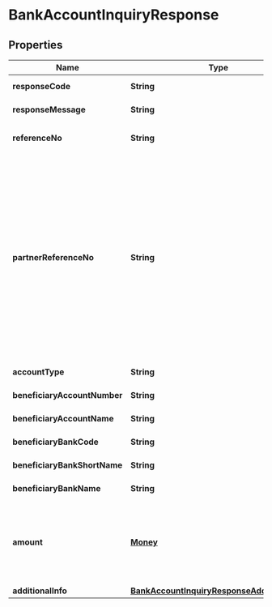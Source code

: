 

# BankAccountInquiryResponse


## Properties

| Name | Type | Description | Notes |
| - | - | - | - |
|**responseCode** | **String** | Refer to response code list |  |
|**responseMessage** | **String** | Refer to response code list |  |
|**referenceNo** | **String** | Transaction identifier on DANA system |  [optional] |
|**partnerReferenceNo** | **String** | Unique transaction identifier on partner system which assigned to each transaction<br> Notes:<br> If the partner receives a timeout or an unexpected response from DANA and partner expects to perform retry request to DANA, please use the partnerReferenceNo that is the same as the one used in the transaction request process before  |  [optional] |
|**accountType** | **String** | Customer account type |  [optional] |
|**beneficiaryAccountNumber** | **String** | Beneficiary account number |  |
|**beneficiaryAccountName** | **String** | Beneficiary account name |  |
|**beneficiaryBankCode** | **String** | Beneficiary Bank code |  [optional] |
|**beneficiaryBankShortName** | **String** | Beneficiary Bank short name |  [optional] |
|**beneficiaryBankName** | **String** | Beneficiary Bank name |  [optional] |
|**amount** | [**Money**](Money.md) | Amount. Contains two sub-fields:<br> 1. Value: Transaction amount, including the cents<br> 2. Currency: Currency code based on ISO  |  |
|**additionalInfo** | [**BankAccountInquiryResponseAdditionalInfo**](BankAccountInquiryResponseAdditionalInfo.md) |  |  [optional] |



